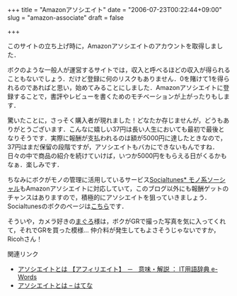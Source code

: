 +++
title = "Amazonアソシエイト"
date = "2006-07-23T00:22:44+09:00"
slug = "amazon-associate"
draft = false

+++

<p>このサイトの立ち上げ時に，Amazonアソシエイトのアカウントを取得しました．</p>
<p>ボクのような一般人が運営するサイトでは，収入と呼べるほどの収入が得られることもないでしょう．だけど登録に何のリスクもありません．0を賭けて1を得られるのであればと思い，始めてみることにしました．Amazonアソシエイトに登録することで，書評やレビューを書くためのモチベーションが上がったりもします．</p>
<p>驚いたことに，さっそく購入者が現れました！どなたか存じませんが，どうもありがとうございます．こんなに嬉しい37円は長い人生においても最初で最後となりそうです．実際に報酬が支払われるのは額が5000円に達したときなので，37円はまだ保留の段階ですが，アソシエイトもバカにできないもんですね．日々の中で商品の紹介を続けていけば，いつか5000円をもらえる日がくるかもなぁ．楽しみです．</p>
<p>ちなみにボクがモノの管理に活用しているサービス<a href="http://socialtunes.net/top">Socialtunes* モノ系ソーシャル</a>もAmazonアソシエイトに対応していて，このブログ以外にも報酬ゲットのチャンスはありますので，積極的にアソシエイトを狙っていきましょう．Socialtunesのボクのページは<a href="http://socialtunes.net/user/june29">こちら</a>です．</p>
<p>そういや，カメラ好きの<a href="http://d.hatena.ne.jp/Maguro/20060721/1153469115">まぐろ</a>様は，ボクがGRで撮った写真を気に入ってくれて，それでGRを買った模様… 仲介料が発生してもよさそうじゃないですか，Ricohさん！</p>
<p>関連リンク</p>
<ul>
<li><a href="http://e-words.jp/w/E382A2E382BDE382B7E382A8E382A4E38388.html">アソシエイトとは 【アフィリエイト】　─　意味・解説 ： IT用語辞典 e-Words</a></li>
<li><a href="http://d.hatena.ne.jp/keyword/%A5%A2%A5%BD%A5%B7%A5%A8%A5%A4%A5%C8">アソシエイトとは &#8211; はてな</a></li>
</ul>
